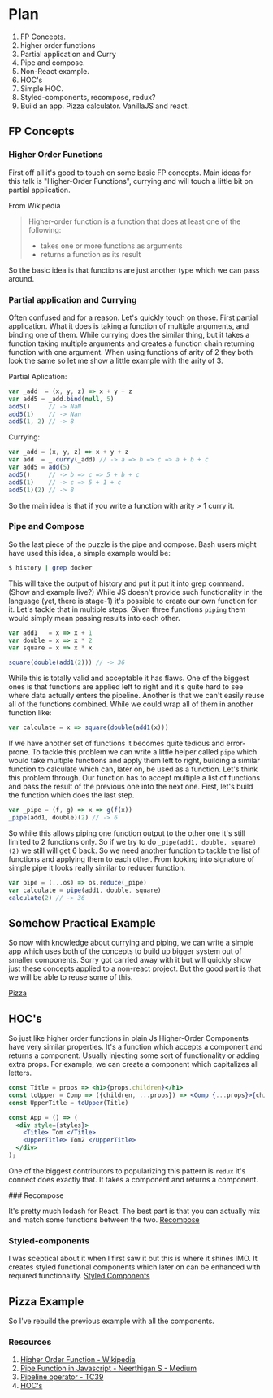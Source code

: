 Plan
====
1. FP Concepts.
  1. higher order functions
  2. Partial application and Curry
  3. Pipe and compose.
3. Non-React example.
4. HOC's
5. Simple HOC.
6. Styled-components, recompose, redux?
7. Build an app. Pizza calculator. VanillaJS and react.

FP Concepts
-----------

### Higher Order Functions

First off all it's good to touch on some basic FP concepts. Main ideas for this
talk is "Higher-Order Functions", currying and will touch a little bit on partial
application.

From Wikipedia
> Higher-order function is a function that does at least one of the following:
>   - takes one or more functions as arguments
>   - returns a function as its result

So the basic idea is that functions are just another type which we can pass around.

### Partial application and Currying

Often confused and for a reason. Let's quickly touch on those. First partial
application. What it does is taking a function of multiple arguments, and
binding one of them. While currying does the similar thing, but it takes a function
taking multiple arguments and creates a function chain returning function with
one argument. When using functions of arity of 2 they both look the same so let
me show a little example with the arity of 3.

Partial Aplication:
```javascript
var _add  = (x, y, z) => x + y + z
var add5 = _add.bind(null, 5)
add5()     // -> NaN
add5(1)    // -> Nan
add5(1, 2) // -> 8
```

Currying:
```javascript
var _add = (x, y, z) => x + y + z
var add  = _.curry(_add) // -> a => b => c => a + b + c
var add5 = add(5)
add5()     // -> b => c => 5 + b + c
add5(1)    // -> c => 5 + 1 + c
add5(1)(2) // -> 8
```
So the main idea is that if you write a function with arity > 1 curry it.

### Pipe and Compose

So the last piece of the puzzle is the pipe and compose. Bash users might
have used this idea, a simple example would be:

```sh
$ history | grep docker
```

This will take the output of history and put it put it into grep command. (Show
and example live?) While JS doesn't provide such functionality in the language
(yet, there is stage-1) it's possible to create our own function for it. Let's
tackle that in multiple steps.  Given three functions `piping` them would
simply mean passing results into each other.

```javascript
var add1   = x => x + 1
var double = x => x * 2
var square = x => x * x

square(double(add1(2))) // -> 36
```

While this is totally valid and acceptable it has flaws. One of the biggest ones
is that functions are applied left to right and it's quite hard to see where
data actually enters the pipeline. Another is that we can't easily reuse all of
the functions combined. While we could wrap all of them in another function
like:

```javascript
var calculate = x => square(double(add1(x)))
```

If we have another set of functions it becomes quite tedious and error-prone.
To tackle this problem we can write a little helper called `pipe` which would
take multiple functions and apply them left to right, building a similar
function to calculate which can, later on, be used as a function. Let's think
this problem through. Our function has to accept multiple a list of functions
and pass the result of the previous one into the next one. First, let's build the function which does the last step.

```javascript
var _pipe = (f, g) => x => g(f(x))
_pipe(add1, double)(2) // -> 6
```

So while this allows piping one function output to the other one it's still
limited to 2 functions only. So if we try to do `_pipe(add1, double,
square)(2)` we still will get 6 back. So we need another function to tackle
the list of functions and applying them to each other. From looking into
signature of simple pipe it looks really similar to reducer function.

```javascript
var pipe = (...os) => os.reduce(_pipe)
var calculate = pipe(add1, double, square)
calculate(2) // -> 36
```

Somehow Practical Example
-------------------------

So now with knowledge about currying and piping, we can write a simple app which
uses both of the concepts to build up bigger system out of smaller components.
Sorry got carried away with it but will quickly show just these concepts
applied to a non-react project.  But the good part is that we will be able to
reuse some of this.

[Pizza](./vanilla-pizza.html)

HOC's
-----

So just like higher order functions in plain Js Higher-Order Components have
very similar properties. It's a function which accepts a component and returns
a component. Usually injecting some sort of functionality or adding extra props.
For example, we can create a component which capitalizes all letters.

```jsx
const Title = props => <h1>{props.children}</h1>
const toUpper = Comp => ({children, ...props}) => <Comp {...props}>{children.toUpperCase()}</Comp>
const UpperTitle = toUpper(Title)

const App = () => (
  <div style={styles}>
    <Title> Tom </Title>
    <UpperTitle> Tom2 </UpperTitle>
  </div>
);
```

One of the biggest contributors to popularizing this pattern is `redux` it's
connect does exactly that. It takes a component and returns a component.

### Recompose

It's pretty much lodash for React. The best part is that you can actually mix
and match some functions between the two.
[Recompose](https://github.com/acdlite/recompose#recompose)

### Styled-components

I was sceptical about it when I first saw it but this is where it shines IMO.
It creates styled functional components which later on can be enhanced with
required functionality.
[Styled Components](https://www.styled-components.com/docs/basics#adapting-based-on-props)

Pizza Example
-------------

So I've rebuild the previous example with all the components.

### Resources
1. [Higher Order Function - Wikipedia](https://en.wikipedia.org/wiki/Higher-order_function)
2. [Pipe Function in Javascript - Neerthigan S - Medium](https://medium.com/@venomnert/pipe-function-in-javascript-8a22097a538e)
3. [Pipeline operator - TC39](https://github.com/tc39/proposal-pipeline-operator)
4. [HOC's](https://hackernoon.com/higher-order-components-hocs-for-beginners-25cdcf1f1713)
